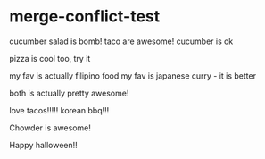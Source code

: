 # merge-conflict-test

cucumber salad is bomb!
taco are awesome! cucumber is ok

pizza is cool too, try it

my fav is actually filipino food
my fav is japanese curry - it is better

both is actually pretty awesome!

love tacos!!!!!
korean bbq!!!

Chowder is awesome!

Happy halloween!!
